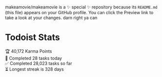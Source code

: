 makeamovie/makeamovie is a ✨ special ✨ repository because its `README.md` (this file) appears on your GitHub profile.
You can click the Preview link to take a look at your changes. darn right ya can

# Todoist Stats

<!-- TODO-IST:START -->
🏆  40,172 Karma Points           
🌸  Completed 28 tasks today           
✅  Completed 28,023 tasks so far           
⏳  Longest streak is 328 days
<!-- TODO-IST:END -->